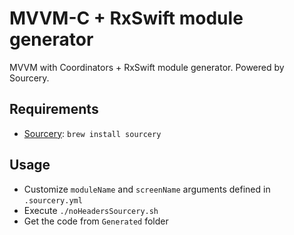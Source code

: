 # MVVM-C + RxSwift module generator
MVVM with Coordinators + RxSwift module generator. Powered by Sourcery.

## Requirements
- [Sourcery](https://github.com/krzysztofzablocki/Sourcery): `brew install sourcery`

## Usage
- Customize `moduleName` and `screenName` arguments defined in `.sourcery.yml`
- Execute `./noHeadersSourcery.sh`
- Get the code from `Generated` folder

